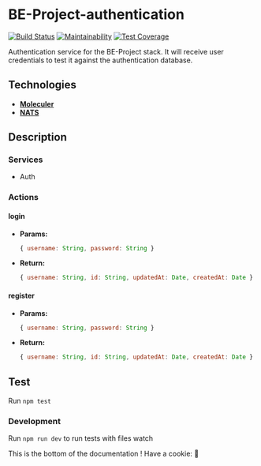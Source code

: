 # BE-Project-authentication

[![Build Status](https://travis-ci.org/Hild-Franck/BE-Project-authentication.svg?branch=master)](https://travis-ci.org/Hild-Franck/BE-Project-authentication) [![Maintainability](https://api.codeclimate.com/v1/badges/183b8c33f6340c164535/maintainability)](https://codeclimate.com/github/Hild-Franck/BE-Project-authentication/maintainability) [![Test Coverage](https://api.codeclimate.com/v1/badges/183b8c33f6340c164535/test_coverage)](https://codeclimate.com/github/Hild-Franck/BE-Project-authentication/test_coverage)

Authentication service for the BE-Project stack. It will receive user credentials to test it against the authentication database.

## Technologies

- **[Moleculer](https://github.com/moleculerjs/moleculer)**
- **[NATS](https://nats.io)**

## Description

### Services

- Auth

### Actions

#### login

- **Params:**

    ```js
    { username: String, password: String }
    ```

- **Return:**

    ```js
    { username: String, id: String, updatedAt: Date, createdAt: Date }
    ```

#### register

- **Params:**

    ```js
    { username: String, password: String }
    ```

- **Return:**

    ```js
    { username: String, id: String, updatedAt: Date, createdAt: Date }
    ```

## Test

Run `npm test`

### Development

Run `npm run dev` to run tests with files watch

This is the bottom of the documentation ! Have a cookie: 🍪
